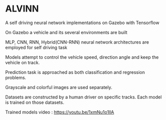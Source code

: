# ALVINN
A self driving neural network implementations on Gazebo with Tensorflow

On Gazebo a vehicle and its several environments are built

MLP, CNN, RNN, Hybrid(CNN-RNN) neural network architectures are employed for self driving task

Models attempt to control the vehicle speed, direction angle and keep the vehicle on track. 

Prediction task is approached as both classification and regression problems.

Grayscale and colorful images are used separately.

Datasets are constructed by a human driver on specific tracks. Each model is trained on those datasets.

Trained models video : https://youtu.be/1xmNu1o1llA
